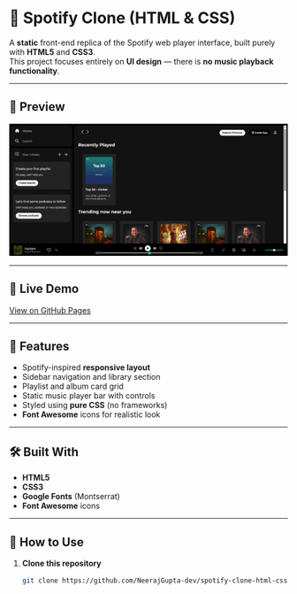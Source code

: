 # 🎵 Spotify Clone (HTML & CSS)

A **static** front-end replica of the Spotify web player interface, built purely with **HTML5** and **CSS3**.  
This project focuses entirely on **UI design** — there is **no music playback functionality**.

---

## 📸 Preview
![Spotify Clone Screenshot](assets/preview.png)

---

## 🚀 Live Demo
[View on GitHub Pages](https://NeerajGupta-dev.github.io/spotify-clone-html-css/)

---

## 📂 Features
- Spotify-inspired **responsive layout**
- Sidebar navigation and library section
- Playlist and album card grid
- Static music player bar with controls
- Styled using **pure CSS** (no frameworks)
- **Font Awesome** icons for realistic look

---

## 🛠️ Built With
- **HTML5**
- **CSS3**
- **Google Fonts** (Montserrat)
- **Font Awesome** icons

---

## 📌 How to Use
1. **Clone this repository**
   ```bash
   git clone https://github.com/NeerajGupta-dev/spotify-clone-html-css.git
